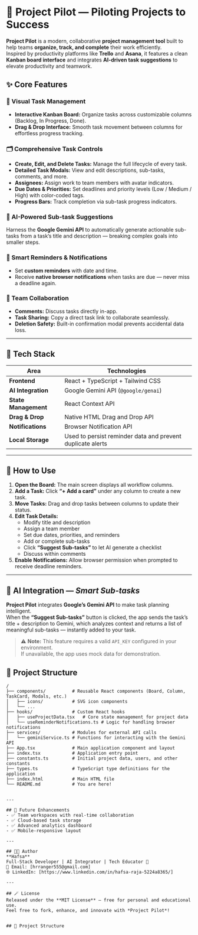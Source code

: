 # 🛫 Project Pilot — Piloting Projects to Success

**Project Pilot** is a modern, collaborative **project management tool** built to help teams **organize, track, and complete** their work efficiently.  
Inspired by productivity platforms like **Trello** and **Asana**, it features a clean **Kanban board interface** and integrates **AI-driven task suggestions** to elevate productivity and teamwork.


## ✨ Core Features

### 🎯 Visual Task Management
- **Interactive Kanban Board:** Organize tasks across customizable columns (Backlog, In Progress, Done).  
- **Drag & Drop Interface:** Smooth task movement between columns for effortless progress tracking.  

### 🗂️ Comprehensive Task Controls
- **Create, Edit, and Delete Tasks:** Manage the full lifecycle of every task.  
- **Detailed Task Modals:** View and edit descriptions, sub-tasks, comments, and more.  
- **Assignees:** Assign work to team members with avatar indicators.  
- **Due Dates & Priorities:** Set deadlines and priority levels (Low / Medium / High) with color-coded tags.  
- **Progress Bars:** Track completion via sub-task progress indicators.  

### 🤖 AI-Powered Sub-task Suggestions
Harness the **Google Gemini API** to automatically generate actionable sub-tasks from a task’s title and description — breaking complex goals into smaller steps.

### 🔔 Smart Reminders & Notifications
- Set **custom reminders** with date and time.  
- Receive **native browser notifications** when tasks are due — never miss a deadline again.  

### 💬 Team Collaboration
- **Comments:** Discuss tasks directly in-app.  
- **Task Sharing:** Copy a direct task link to collaborate seamlessly.  
- **Deletion Safety:** Built-in confirmation modal prevents accidental data loss.  

---

## 🚀 Tech Stack

| Area | Technologies |
|------|---------------|
| **Frontend** | React + TypeScript + Tailwind CSS |
| **AI Integration** | Google Gemini API (`@google/genai`) |
| **State Management** | React Context API |
| **Drag & Drop** | Native HTML Drag and Drop API |
| **Notifications** | Browser Notification API |
| **Local Storage** | Used to persist reminder data and prevent duplicate alerts |

---

## 🧭 How to Use

1. **Open the Board:** The main screen displays all workflow columns.  
2. **Add a Task:** Click **“+ Add a card”** under any column to create a new task.  
3. **Move Tasks:** Drag and drop tasks between columns to update their status.  
4. **Edit Task Details:**  
   - Modify title and description  
   - Assign a team member  
   - Set due dates, priorities, and reminders  
   - Add or complete sub-tasks  
   - Click **“Suggest Sub-tasks”** to let AI generate a checklist  
   - Discuss within comments  
5. **Enable Notifications:** Allow browser permission when prompted to receive deadline reminders.

---

## 🤖 AI Integration — *Smart Sub-tasks*

**Project Pilot** integrates **Google’s Gemini API** to make task planning intelligent.  
When the **“Suggest Sub-tasks”** button is clicked, the app sends the task’s title + description to Gemini, which analyzes context and returns a list of meaningful sub-tasks — instantly added to your task.

> ⚠️ **Note:** This feature requires a valid `API_KEY` configured in your environment.  
> If unavailable, the app uses mock data for demonstration.
## 📁 Project Structure

```
/
├── components/          # Reusable React components (Board, Column, TaskCard, Modals, etc.)
│   ├── icons/           # SVG icon components
│   └── ...
├── hooks/               # Custom React hooks
│   ├── useProjectData.tsx   # Core state management for project data
│   └── useReminderNotifications.ts # Logic for handling browser notifications
├── services/            # Modules for external API calls
│   └── geminiService.ts # Functions for interacting with the Gemini API
├── App.tsx              # Main application component and layout
├── index.tsx            # Application entry point
├── constants.ts         # Initial project data, users, and other constants
├── types.ts             # TypeScript type definitions for the application
├── index.html           # Main HTML file
└── README.md            # You are here!


---

## 🧩 Future Enhancements
- ✅ Team workspaces with real-time collaboration  
- ✅ Cloud-based task storage  
- ✅ Advanced analytics dashboard  
- ✅ Mobile-responsive layout  

---

## 👩‍💻 Author
**Hafsa**  
Full-Stack Developer | AI Integrator | Tech Educator 🌸  
📧 Email: [hrranger555@gmail.com]  
🌐 LinkedIn: [https://www.linkedin.com/in/hafsa-raja-5224a8365/]  

---

## 🪄 License
Released under the **MIT License** — free for personal and educational use.  
Feel free to fork, enhance, and innovate with *Project Pilot*!


## 📁 Project Structure

